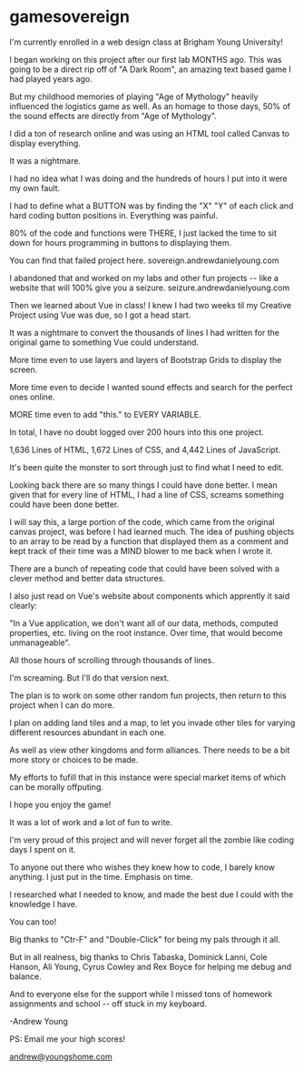# gamesovereign

I'm currently enrolled in a web design class at Brigham Young University!

I began working on this project after our first lab MONTHS ago. This was going to be a direct rip off of "A Dark Room", an amazing text based game I had played years ago.

But my childhood memories of playing "Age of Mythology" heavily influenced the logistics game as well. As an homage to those days, 50% of the sound effects are directly from "Age of Mythology".

I did a ton of research online and was using an HTML tool called Canvas to display everything.

It was a nightmare.

I had no idea what I was doing and the hundreds of hours I put into it were my own fault.

I had to define what a BUTTON was by finding the "X" "Y" of each click and hard coding button positions in. Everything was painful.

80% of the code and functions were THERE, I just lacked the time to sit down for hours programming in buttons to displaying them.

You can find that failed project here.
sovereign.andrewdanielyoung.com

I abandoned that and worked on my labs and other fun projects -- like a website that will 100% give you a seizure.
seizure.andrewdanielyoung.com

Then we learned about Vue in class! I knew I had two weeks til my Creative Project using Vue was due, so I got a head start.

It was a nightmare to convert the thousands of lines I had written for the original game to something Vue could understand.

More time even to use layers and layers of Bootstrap Grids to display the screen.

More time even to decide I wanted sound effects and search for the perfect ones online.

MORE time even to add "this." to EVERY VARIABLE.

In total, I have no doubt logged over 200 hours into this one project.

1,636 Lines of HTML, 1,672 Lines of CSS, and 4,442 Lines of JavaScript.

It's been quite the monster to sort through just to find what I need to edit.

Looking back there are so many things I could have done better. I mean given that for every line of HTML, I had a line of CSS, screams something could have been done better.

I will say this, a large portion of the code, which came from the original canvas project, was before I had learned much. The idea of pushing objects to an array to be read by a function that displayed them as a comment and kept track of their time was a MIND blower to me back when I wrote it.

There are a bunch of repeating code that could have been solved with a clever method and better data structures.

I also just read on Vue's website about components which apprently it said clearly:

"In a Vue application, we don't want all of our data, methods, computed properties, etc. living on the root instance. Over time, that would become unmanageable".

All those hours of scrolling through thousands of lines.

I'm screaming. But I'll do that version next.

The plan is to work on some other random fun projects, then return to this project when I can do more.

I plan on adding land tiles and a map, to let you invade other tiles for varying different resources abundant in each one.

As well as view other kingdoms and form alliances. There needs to be a bit more story or choices to be made.

My efforts to fufill that in this instance were special market items of which can be morally offputing.

I hope you enjoy the game!

It was a lot of work and a lot of fun to write.

I'm very proud of this project and will never forget all the zombie like coding days I spent on it.

To anyone out there who wishes they knew how to code, I barely know anything. I just put in the time. Emphasis on time.

I researched what I needed to know, and made the best due I could with the knowledge I have.

You can too!

Big thanks to "Ctr-F" and "Double-Click" for being my pals through it all.

But in all realness, big thanks to Chris Tabaska, Dominick Lanni, Cole Hanson, Ali Young, Cyrus Cowley and Rex Boyce for helping me debug and balance.

And to everyone else for the support while I missed tons of homework assignments and school -- off stuck in my keyboard.

-Andrew Young

PS: Email me your high scores!

andrew@youngshome.com
